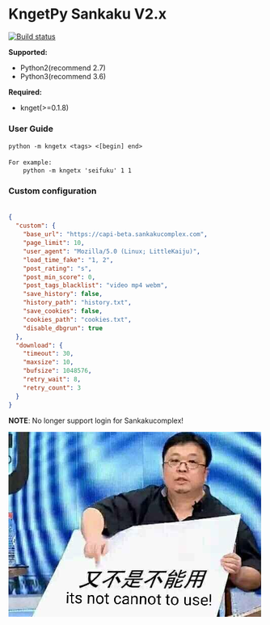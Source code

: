 # KngetPy Sankaku V2.x

[![Build status](https://ci.appveyor.com/api/projects/status/tona2atf9w5342r6/branch/master?svg=true)](https://ci.appveyor.com/project/urain39/kngetpyx/branch/master)

**Supported:**

- Python2(recommend 2.7)
- Python3(recommend 3.6)

**Required:**

- knget(>=0.1.8)

### User Guide ###

```shell
python -m kngetx <tags> <[begin] end>

For example:
	python -m kngetx 'seifuku' 1 1
```

### Custom configuration ###

```json

{
  "custom": {
    "base_url": "https://capi-beta.sankakucomplex.com",
    "page_limit": 10,
    "user_agent": "Mozilla/5.0 (Linux; LittleKaiju)",
    "load_time_fake": "1, 2",
    "post_rating": "s",
    "post_min_score": 0,
    "post_tags_blacklist": "video mp4 webm",
    "save_history": false,
    "history_path": "history.txt",
    "save_cookies": false,
    "cookies_path": "cookies.txt",
    "disable_dbgrun": true
  },
  "download": {
    "timeout": 30,
    "maxsize": 10,
    "bufsize": 1048576,
    "retry_wait": 8,
    "retry_count": 3
  }
}
```


**NOTE**: No longer support login for Sankakucomplex!

![HolyShit!](images/a5cc28c8.jpg)

